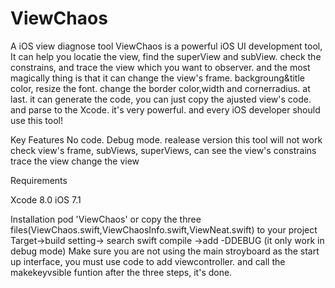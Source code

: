 # ViewChaos
A iOS view diagnose tool
ViewChaos is a powerful iOS UI development tool, It can help you locatie the view, find the superView and subView. check the constrains, and trace the view which you want to observer. and the most magically thing is that it can change the view's frame. backgroung&title color, resize the font. change the border color,width and cornerradius. at last. it can generate the code,  you can just copy the ajusted view's code. and parse to the Xcode.  it's very powerful. and every iOS developer should use this tool!

Key Features
No code.
Debug mode. realease version this tool will not work
check view's frame, subViews, superViews,
can see the view's constrains
trace the view
change the view

Requirements 

Xcode 8.0 iOS 7.1

Installation
pod 'ViewChaos' or copy the three files(ViewChaos.swift,ViewChaosInfo.swift,ViewNeat.swift) to your project
Target->build setting-> search swift compile ->add -DDEBUG (it only work in debug mode)
Make sure you are not using the main stroyboard as the start up interface, you must use code to add viewcontroller. and call the makekeyvsible funtion
after the three steps, it's done.





